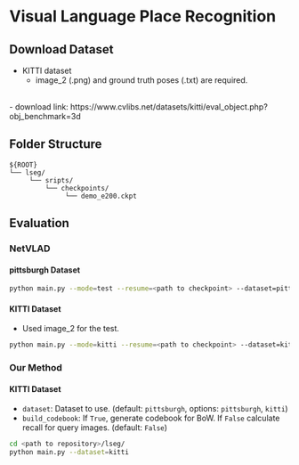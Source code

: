 # Visual Language Place Recognition

## Download Dataset
- KITTI dataset </br>
  - image_2 (.png) and ground truth poses (.txt) are required.
</br>
  - download link: https://www.cvlibs.net/datasets/kitti/eval_object.php?obj_benchmark=3d

## Folder Structure
```
${ROOT}
└── lseg/
     └── sripts/
         └── checkpoints/
              └── demo_e200.ckpt
```

## Evaluation
### NetVLAD
#### pittsburgh Dataset
```bash
python main.py --mode=test --resume=<path to checkpoint> --dataset=pittsburgh
```

#### KITTI Dataset
- Used image_2 for the test.

```bash
python main.py --mode=kitti --resume=<path to checkpoint> --dataset=kitti
```

### Our Method
#### KITTI Dataset
- `dataset`: Dataset to use. (default: `pittsburgh`, options: `pittsburgh`, `kitti`)
- `build_codebook`: If `True`, generate codebook for BoW. If `False` calculate recall for query images. (default: `False`)

```bash
cd <path to repository>/lseg/
python main.py --dataset=kitti
```
